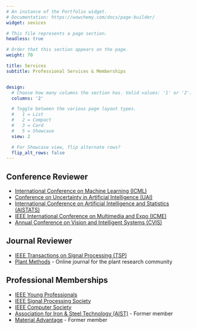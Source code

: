 ```yaml
---
# An instance of the Portfolio widget.
# Documentation: https://wowchemy.com/docs/page-builder/
widget: sevices

# This file represents a page section.
headless: true

# Order that this section appears on the page.
weight: 70

title: Services
subtitle: Professional Services & Memberships


design:
  # Choose how many columns the section has. Valid values: '1' or '2'.
  columns: '2'

  # Toggle between the various page layout types.
  #   1 = List
  #   2 = Compact
  #   3 = Card
  #   5 = Showcase
  view: 2

  # For Showcase view, flip alternate rows?
  flip_alt_rows: false
---
```


## Conference Reviewer
* [International Conference on Machine Learning (ICML)](https://icml.cc/)
* [Conference on Uncertainty in Artificial Intelligence (UAI)](https://www.auai.org/)
* [International Conference on Artificial Intelligence and Statistics (AISTATS)](https://aistats.org/)
* [IEEE International Conference on Multimedia and Expo (ICME)](https://2022.ieeeicme.org/)
* [Annual Conference on Vision and Intelligent Systems (CVIS)](https://cvis2021.weebly.com/)

## Journal Reviewer
* [IEEE Transactions on Signal Processing (TSP)](https://ieeexplore.ieee.org/xpl/RecentIssue.jsp?punumber=78)
* [Plant Methods](https://plantmethods.biomedcentral.com/) - Online journal for the plant research community

## Professional Memberships
* [IEEE Young Professionals](https://yp.ieee.org/)
* [IEEE Signal Processing Society](https://signalprocessingsociety.org/)
* [IEEE Computer Society](https://www.computer.org/)
* [Association for Iron & Steel Technology (AIST)](https://www.aist.org/) - Former member
* [Material Advantage](https://materialadvantage.org/) - Former member 